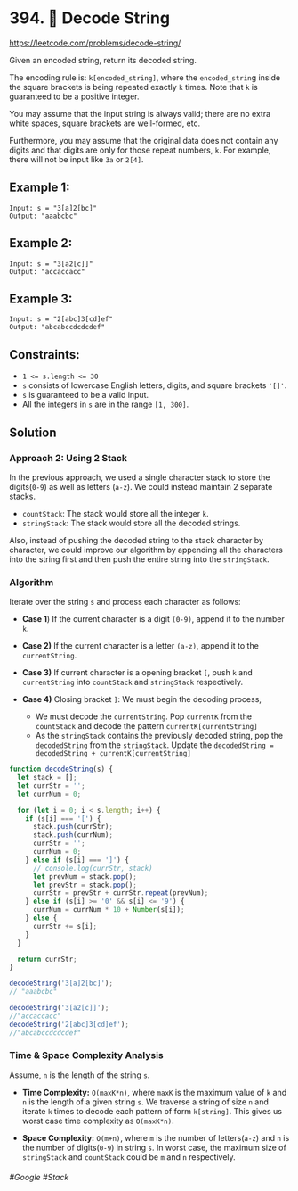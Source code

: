 # 394. 🔎 Decode String
https://leetcode.com/problems/decode-string/

Given an encoded string, return its decoded string.

The encoding rule is: `k[encoded_string]`, where the `encoded_strin`g inside the square brackets is being repeated exactly `k` times. Note that `k` is guaranteed to be a positive integer.

You may assume that the input string is always valid; there are no extra white spaces, square brackets are well-formed, etc.

Furthermore, you may assume that the original data does not contain any digits and that digits are only for those repeat numbers, `k`. For example, there will not be input like `3a` or `2[4]`.
## Example 1:
````
Input: s = "3[a]2[bc]"
Output: "aaabcbc"
````
## Example 2:
````
Input: s = "3[a2[c]]"
Output: "accaccacc"
````
## Example 3:
````
Input: s = "2[abc]3[cd]ef"
Output: "abcabccdcdcdef"
````

## Constraints:
- `1 <= s.length <= 30`
- `s` consists of lowercase English letters, digits, and square brackets `'[]'`.
- `s` is guaranteed to be a valid input.
- All the integers in `s` are in the range `[1, 300]`.

## Solution 

### Approach 2: Using 2 Stack

In the previous approach, we used a single character stack to store the digits(`0-9`) as well as letters (`a-z`). We could instead maintain 2 separate stacks.

- `countStack`: The stack would store all the integer `k`.
- `stringStack`: The stack would store all the decoded strings.

Also, instead of pushing the decoded string to the stack character by character, we could improve our algorithm by appending all the characters into the string first and then push the entire string into the `stringStack`. 
### Algorithm

Iterate over the string `s` and process each character as follows:

- <b>Case 1</b>) If the current character is a digit `(0-9)`, append it to the number `k`.

- <b>Case 2)</b> If the current character is a letter `(a-z)`, append it to the `currentString`.

- <b>Case 3)</b> If current character is a opening bracket `[`, push `k` and `currentString` into `countStack` and `stringStack` respectively.

- <b>Case 4)</b> Closing bracket `]`: We must begin the decoding process,
  - We must decode the `currentString`. Pop `currentK` from the `countStack` and decode the pattern `currentK[currentString]`
  - As the `stringStack` contains the previously decoded string, pop the `decodedString` from the `stringStack`. Update the `decodedString = decodedString + currentK[currentString]`

````js
function decodeString(s) {
  let stack = [];
  let currStr = '';
  let currNum = 0;

  for (let i = 0; i < s.length; i++) {
    if (s[i] === '[') {
      stack.push(currStr);
      stack.push(currNum);
      currStr = '';
      currNum = 0;
    } else if (s[i] === ']') {
      // console.log(currStr, stack)
      let prevNum = stack.pop();
      let prevStr = stack.pop();
      currStr = prevStr + currStr.repeat(prevNum);
    } else if (s[i] >= '0' && s[i] <= '9') {
      currNum = currNum * 10 + Number(s[i]);
    } else {
      currStr += s[i];
    }
  }

  return currStr;
}

decodeString('3[a]2[bc]');
// "aaabcbc"

decodeString('3[a2[c]]');
//"accaccacc"
decodeString('2[abc]3[cd]ef');
//"abcabccdcdcdef"
````
### Time & Space Complexity Analysis

Assume, `n` is the length of the string `s`.
- <b>Time Complexity:</b> `O(maxK*n)`, where `maxK` is the maximum value of `k` and `n` is the length of a given string `s`. We traverse a string of size `n` and iterate `k` times to decode each pattern of form `k[string]`. This gives us worst case time complexity as `O(maxK*n)`.

- <b>Space Complexity:</b> `O(m+n)`, where `m` is the number of letters(`a-z`) and `n` is the number of digits(`0-9`) in string `s`. In worst case, the maximum size of `stringStack` and `countStack` could be `m` and `n` respectively.
###### #Google #Stack
